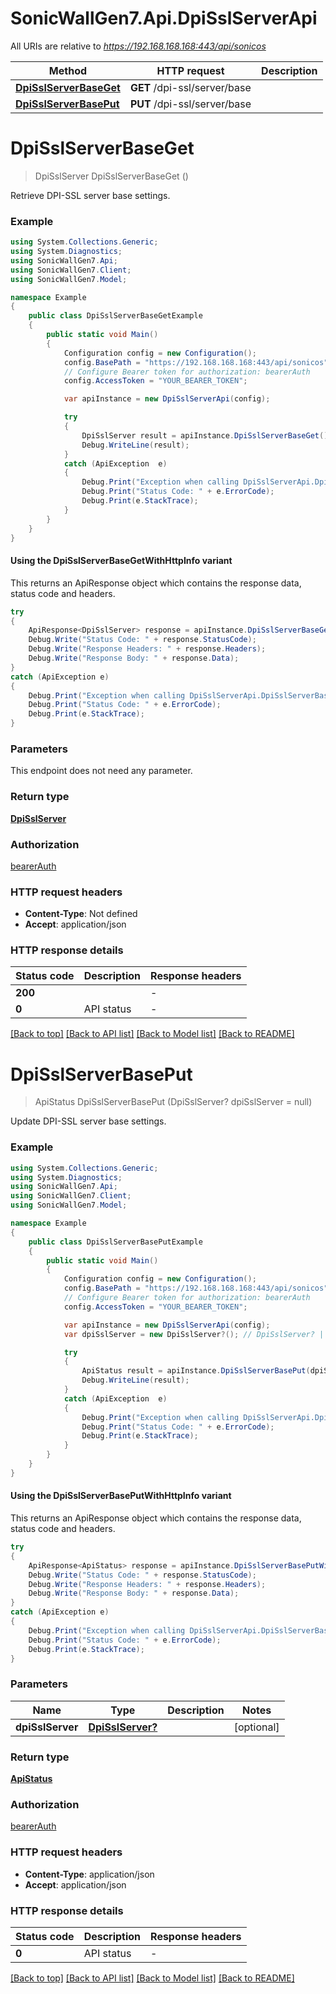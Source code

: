 # SonicWallGen7.Api.DpiSslServerApi

All URIs are relative to *https://192.168.168.168:443/api/sonicos*

| Method | HTTP request | Description |
|--------|--------------|-------------|
| [**DpiSslServerBaseGet**](DpiSslServerApi.md#dpisslserverbaseget) | **GET** /dpi-ssl/server/base |  |
| [**DpiSslServerBasePut**](DpiSslServerApi.md#dpisslserverbaseput) | **PUT** /dpi-ssl/server/base |  |

<a id="dpisslserverbaseget"></a>
# **DpiSslServerBaseGet**
> DpiSslServer DpiSslServerBaseGet ()



Retrieve DPI-SSL server base settings.

### Example
```csharp
using System.Collections.Generic;
using System.Diagnostics;
using SonicWallGen7.Api;
using SonicWallGen7.Client;
using SonicWallGen7.Model;

namespace Example
{
    public class DpiSslServerBaseGetExample
    {
        public static void Main()
        {
            Configuration config = new Configuration();
            config.BasePath = "https://192.168.168.168:443/api/sonicos";
            // Configure Bearer token for authorization: bearerAuth
            config.AccessToken = "YOUR_BEARER_TOKEN";

            var apiInstance = new DpiSslServerApi(config);

            try
            {
                DpiSslServer result = apiInstance.DpiSslServerBaseGet();
                Debug.WriteLine(result);
            }
            catch (ApiException  e)
            {
                Debug.Print("Exception when calling DpiSslServerApi.DpiSslServerBaseGet: " + e.Message);
                Debug.Print("Status Code: " + e.ErrorCode);
                Debug.Print(e.StackTrace);
            }
        }
    }
}
```

#### Using the DpiSslServerBaseGetWithHttpInfo variant
This returns an ApiResponse object which contains the response data, status code and headers.

```csharp
try
{
    ApiResponse<DpiSslServer> response = apiInstance.DpiSslServerBaseGetWithHttpInfo();
    Debug.Write("Status Code: " + response.StatusCode);
    Debug.Write("Response Headers: " + response.Headers);
    Debug.Write("Response Body: " + response.Data);
}
catch (ApiException e)
{
    Debug.Print("Exception when calling DpiSslServerApi.DpiSslServerBaseGetWithHttpInfo: " + e.Message);
    Debug.Print("Status Code: " + e.ErrorCode);
    Debug.Print(e.StackTrace);
}
```

### Parameters
This endpoint does not need any parameter.
### Return type

[**DpiSslServer**](DpiSslServer.md)

### Authorization

[bearerAuth](../README.md#bearerAuth)

### HTTP request headers

 - **Content-Type**: Not defined
 - **Accept**: application/json


### HTTP response details
| Status code | Description | Response headers |
|-------------|-------------|------------------|
| **200** |  |  -  |
| **0** | API status |  -  |

[[Back to top]](#) [[Back to API list]](../README.md#documentation-for-api-endpoints) [[Back to Model list]](../README.md#documentation-for-models) [[Back to README]](../README.md)

<a id="dpisslserverbaseput"></a>
# **DpiSslServerBasePut**
> ApiStatus DpiSslServerBasePut (DpiSslServer? dpiSslServer = null)



Update DPI-SSL server base settings.

### Example
```csharp
using System.Collections.Generic;
using System.Diagnostics;
using SonicWallGen7.Api;
using SonicWallGen7.Client;
using SonicWallGen7.Model;

namespace Example
{
    public class DpiSslServerBasePutExample
    {
        public static void Main()
        {
            Configuration config = new Configuration();
            config.BasePath = "https://192.168.168.168:443/api/sonicos";
            // Configure Bearer token for authorization: bearerAuth
            config.AccessToken = "YOUR_BEARER_TOKEN";

            var apiInstance = new DpiSslServerApi(config);
            var dpiSslServer = new DpiSslServer?(); // DpiSslServer? |  (optional) 

            try
            {
                ApiStatus result = apiInstance.DpiSslServerBasePut(dpiSslServer);
                Debug.WriteLine(result);
            }
            catch (ApiException  e)
            {
                Debug.Print("Exception when calling DpiSslServerApi.DpiSslServerBasePut: " + e.Message);
                Debug.Print("Status Code: " + e.ErrorCode);
                Debug.Print(e.StackTrace);
            }
        }
    }
}
```

#### Using the DpiSslServerBasePutWithHttpInfo variant
This returns an ApiResponse object which contains the response data, status code and headers.

```csharp
try
{
    ApiResponse<ApiStatus> response = apiInstance.DpiSslServerBasePutWithHttpInfo(dpiSslServer);
    Debug.Write("Status Code: " + response.StatusCode);
    Debug.Write("Response Headers: " + response.Headers);
    Debug.Write("Response Body: " + response.Data);
}
catch (ApiException e)
{
    Debug.Print("Exception when calling DpiSslServerApi.DpiSslServerBasePutWithHttpInfo: " + e.Message);
    Debug.Print("Status Code: " + e.ErrorCode);
    Debug.Print(e.StackTrace);
}
```

### Parameters

| Name | Type | Description | Notes |
|------|------|-------------|-------|
| **dpiSslServer** | [**DpiSslServer?**](DpiSslServer?.md) |  | [optional]  |

### Return type

[**ApiStatus**](ApiStatus.md)

### Authorization

[bearerAuth](../README.md#bearerAuth)

### HTTP request headers

 - **Content-Type**: application/json
 - **Accept**: application/json


### HTTP response details
| Status code | Description | Response headers |
|-------------|-------------|------------------|
| **0** | API status |  -  |

[[Back to top]](#) [[Back to API list]](../README.md#documentation-for-api-endpoints) [[Back to Model list]](../README.md#documentation-for-models) [[Back to README]](../README.md)

